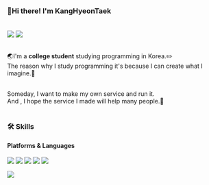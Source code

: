 ### 👋Hi there! I'm KangHyeonTaek<br/><br/>
<a href="https://blog.naver.com/wjavmtngkr1"><img src="https://img.shields.io/badge/blog-03C75A?style=flat-square&logo=Naver&logoColor=white"></a> <img src="https://img.shields.io/badge/wjavmtngkr1@naver.com-03C75A?style=flat-square&logo=Gmail&logoColor=white"><br/><br/>

:earth_asia:I'm a __college student__ studying programming in Korea.:pencil2:  
The reason why I study programming it's because I can create what I imagine.:rocket:<br/><br/>


Someday, I want to make my own service and run it.  
And , I hope the service I made will help many people.:sunflower:<br/><br/>

### 🛠 Skills

#### Platforms & Languages
<img src="https://img.shields.io/badge/Spring Boot-6DB33F?style=flat-square&logo=Spring Boot&logoColor=white"> <img src="https://img.shields.io/badge/Spring Data JPA-6DB33F?style=flat-square&logo=Spring Boot&logoColor=white"> <img src="https://img.shields.io/badge/JPA-6DB33F?style=flat-square&logo=Spring Boot&logoColor=white"> <img src="https://img.shields.io/badge/Query DSL-0769AD?style=flat-square&logo=&logoColor=white">  <img src="https://img.shields.io/badge/React-61DAFB?style=flat-square&logo=React&logoColor=white">  

<img src="https://img.shields.io/badge/java-E34F26?style=flat-square&logo=java&logoColor=white"> 


<!--
**Kangteak/Kangteak** is a ✨ _special_ ✨ repository because its `README.md` (this file) appears on your GitHub profile.

Here are some ideas to get you started:

- 🔭 I’m currently working on ...
- 🌱 I’m currently learning ...
- 👯 I’m looking to collaborate on ...
- 🤔 I’m looking for help with ...
- 💬 Ask me about ...
- 📫 How to reach me: ...
- 😄 Pronouns: ...
- ⚡ Fun fact: ...
-->

